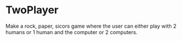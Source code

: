 # TwoPlayer
Make a rock, paper, sicors game where the user can either play with 2 humans or 1 human and the computer or 2 computers.
